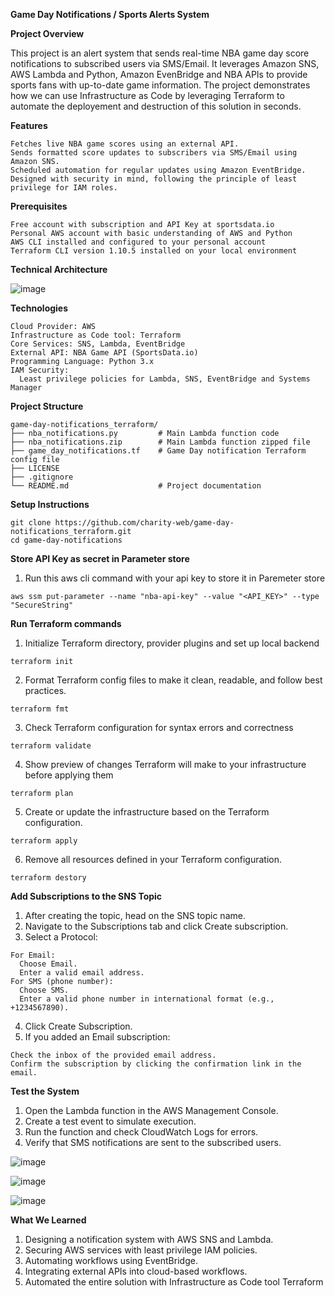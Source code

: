 **Game Day Notifications / Sports Alerts System**

**Project Overview**

This project is an alert system that sends real-time NBA game day score notifications to subscribed users via SMS/Email. It leverages Amazon SNS, AWS Lambda and Python, Amazon EvenBridge and NBA APIs to provide sports fans with up-to-date game information. The project demonstrates how we can use Infrastructure as Code by leveraging Terraform to automate the deployement and destruction of this solution in seconds.

**Features**
```
Fetches live NBA game scores using an external API.
Sends formatted score updates to subscribers via SMS/Email using Amazon SNS.
Scheduled automation for regular updates using Amazon EventBridge.
Designed with security in mind, following the principle of least privilege for IAM roles.
```

**Prerequisites**
```
Free account with subscription and API Key at sportsdata.io
Personal AWS account with basic understanding of AWS and Python
AWS CLI installed and configured to your personal account
Terraform CLI version 1.10.5 installed on your local environment
```
**Technical Architecture**

![image](https://github.com/user-attachments/assets/5b7777e5-830e-4305-a03f-043684a54711)

**Technologies**
```
Cloud Provider: AWS
Infrastructure as Code tool: Terraform
Core Services: SNS, Lambda, EventBridge
External API: NBA Game API (SportsData.io)
Programming Language: Python 3.x
IAM Security:
  Least privilege policies for Lambda, SNS, EventBridge and Systems Manager
```
**Project Structure**
```
game-day-notifications_terraform/
├── nba_notifications.py         # Main Lambda function code
├── nba_notifications.zip        # Main Lambda function zipped file
├── game_day_notifications.tf    # Game Day notification Terraform config file
├── LICENSE                     
├── .gitignore
└── README.md                    # Project documentation
```
**Setup Instructions**

```
git clone https://github.com/charity-web/game-day-notifications_terraform.git
cd game-day-notifications
```
**Store API Key as secret in Parameter store**
1. Run this aws cli command with your api key to store it in Paremeter store
```
aws ssm put-parameter --name "nba-api-key" --value "<API_KEY>" --type "SecureString"
```
**Run Terraform commands**
1. Initialize Terraform directory, provider plugins and set up local backend
```
terraform init
```
2. Format Terraform config files to make it clean, readable, and follow best practices.
```
terraform fmt
```
3. Check Terraform configuration for syntax errors and correctness
```
terraform validate
```
4. Show preview of changes Terraform will make to your infrastructure before applying them
```
terraform plan
```
5. Create or update the infrastructure based on the Terraform configuration.
```
terraform apply
```
6. Remove all resources defined in your Terraform configuration.
```
terraform destory
```
**Add Subscriptions to the SNS Topic**
1. After creating the topic, head on the SNS topic name.
2. Navigate to the Subscriptions tab and click Create subscription.
3. Select a Protocol:
```
For Email:
  Choose Email.
  Enter a valid email address.
For SMS (phone number):
  Choose SMS.
  Enter a valid phone number in international format (e.g., +1234567890).
```
4. Click Create Subscription.
5. If you added an Email subscription:
```
Check the inbox of the provided email address.
Confirm the subscription by clicking the confirmation link in the email.
```

**Test the System**
1. Open the Lambda function in the AWS Management Console.
2. Create a test event to simulate execution.
3. Run the function and check CloudWatch Logs for errors.
4. Verify that SMS notifications are sent to the subscribed users.

![image](https://github.com/user-attachments/assets/7c7ab025-76ee-4ce1-901a-cff002bb9ce2)

![image](https://github.com/user-attachments/assets/18b8bf28-459e-43bd-9fea-97052aa32737)

![image](https://github.com/user-attachments/assets/e71e584a-65bd-40c8-be5d-effe94d9d6b5)


**What We Learned**
1. Designing a notification system with AWS SNS and Lambda.
2. Securing AWS services with least privilege IAM policies.
3. Automating workflows using EventBridge.
4. Integrating external APIs into cloud-based workflows.
5. Automated the entire solution with Infrastructure as Code tool Terraform










